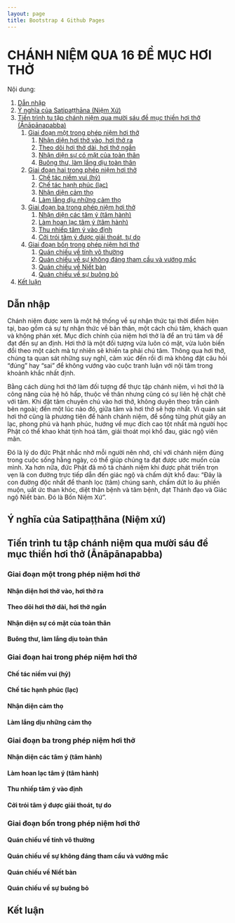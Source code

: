 ```yaml
---
layout: page
title: Bootstrap 4 Github Pages
---
```


# CHÁNH NIỆM QUA 16 ĐỀ MỤC HƠI THỞ

Nội dung:

1.  [Dẫn nhập][1]
2.  [Ý nghĩa của Satipaṭṭhāna (Niệm Xứ)][2]
3.  [Tiến trình tu tập chánh niệm qua mười sáu đề mục thiền hơi thở (Ānāpānapabba)][3]  
    1.  [Giai đoạn một trong phép niệm hơi thở][3-1]
        1.  [Nhận diện hơi thở vào, hơi thở ra][3-1-1]
        2.  [Theo dõi hơi thở dài, hơi thở ngắn][3-1-2]
        3.  [Nhận diện sự có mặt của toàn thân][3-1-3]
        4.  [Buông thư, làm lắng dịu toàn thân][3-1-4]
    1.  [Giai đoạn hai trong phép niệm hơi thở][3-2]
        1.  [Chế tác niềm vui (hỷ)][3-2-1]
        1.  [Chế tác hạnh phúc (lạc)][3-2-2]
        1.  [Nhận diện cảm thọ][3-2-3]
        1.  [Làm lắng dịu những cảm thọ][3-2-4]    
    1.  [Giai đoạn ba trong phép niệm hơi thở][3-3]
        1.  [Nhận diện các tâm ý (tâm hành)][3-3-1]
        1.  [Làm hoan lạc tâm ý (tâm hành)][3-3-2]
        1.  [Thu nhiếp tâm ý vào định][3-3-3]
        1.  [Cởi trói tâm ý được giải thoát, tự do][3-3-4]
    1.  [Giai đoạn bốn trong phép niệm hơi thở][3-4]
        1.  [Quán chiếu về tính vô thường][3-4-1]
        2.  [Quán chiếu về sự không đáng tham cầu và vướng mắc][3-4-2]
        3.  [Quán chiếu về Niết bàn][3-4-3]
        4.  [Quán chiếu về sự buông bỏ][3-4-4]    
4.  [Kết luận][4]

[1]: <#dẫn-nhập>
[2]: <#ý-nghĩa-của-satipaṭṭhāna-niệm-xứ>
[3]: <#tiến-trình-tu-tập-chánh-niệm-qua-mười-sáu-đề-mục-thiền-hơi-thở-ānāpānapabba>
[3-1]: <#giai-đoạn-một-trong-phép-niệm-hơi-thở>
[3-1-1]: <#nhận-diện-hơi-thở-vào-hơi-thở-ra>
[3-1-2]: <#theo-dõi-hơi-thở-dài-hơi-thở-ngắn>
[3-1-3]: <#nhận-diện-sự-có-mặt-của-toàn-thân>
[3-1-4]: <#buông-thư-làm-lắng-dịu-toàn-thân>
[3-2]: <#giai-đoạn-hai-trong-phép-niệm-hơi-thở>
[3-2-1]: <#chế-tác-niềm-vui-hỷ>
[3-2-2]: <#chế-tác-hạnh-phúc-lạc>
[3-2-3]: <#nhận-diện-cảm-thọ>
[3-2-4]: <#làm-lắng-dịu-những-cảm-thọ>
[3-3]: <#giai-đoạn-ba-trong-phép-niệm-hơi-thở>
[3-3-1]: <#nhận-diện-các-tâm-ý-tâm-hành>
[3-3-2]: <#làm-hoan-lạc-tâm-ý-tâm-hành>
[3-3-3]: <#thu-nhiếp-tâm-ý-vào-định>
[3-3-4]: <#cởi-trói-tâm-ý-được-giải-thoát-tự-do>
[3-4]: <#giai-đoạn-bốn-trong-phép-niệm-hơi-thở>
[3-4-1]: <#quán-chiếu-về-tính-vô-thường>
[3-4-2]: <#quán-chiếu-về-sự-không-đáng-tham-cầu-và-vướng-mắc>
[3-4-3]: <#quán-chiếu-về-niết-bàn>
[3-4-4]: <#quán-chiếu-về-sự-buông-bỏ>
[4]: <#kết-luận>

##  Dẫn nhập

Chánh niệm được xem là một hệ thống về sự nhận thức tại thời điểm hiện tại, bao gồm cả sự tự nhận thức về bản thân, một cách chú tâm, khách quan và không phán xét. Mục đích chính của niệm hơi thở là để an trú tâm và để đạt đến sự an định. Hơi thở là một đối tượng vừa luôn có mặt, vừa luôn biến đổi theo một cách mà tự nhiên sẽ khiến ta phải chú tâm. Thông qua hơi thở, chúng ta quan sát những suy nghĩ, cảm xúc đến rồi đi mà không đặt câu hỏi “đúng” hay “sai” để không vướng vào cuộc tranh luận với nội tâm trong khoảnh khắc nhất định. 

Bằng cách dùng hơi thở làm đối tượng để thực tập chánh niệm, vì hơi thở là công năng của hệ hô hấp, thuộc về thân nhưng cũng có sự liên hệ chặt chẽ với tâm. Khi đặt tâm chuyên chú vào hơi thở, không duyên theo trần cảnh bên ngoài; đến một lúc nào đó, giữa tâm và hơi thở sẽ hợp nhất. Vì quán sát hơi thở cũng là phương tiện để hành chánh niệm, để sống từng phút giây an lạc, phong phú và hạnh phúc, hướng về mục đích cao tột nhất mà người học Phật có thể khao khát tịnh hoá tâm, giải thoát mọi khổ đau, giác ngộ viên mãn. 

Đó là lý do đức Phật nhắc nhở mỗi người nên nhớ, chỉ với chánh niệm đúng trong cuộc sống hằng ngày, có thể giúp chúng ta đạt được ước muốn của mình. Xa hơn nữa, đức Phật đã mô tả chánh niệm khi được phát triển trọn vẹn là con đường trực tiếp dẫn đến giác ngộ và chấm dứt khổ đau: “Đây là con đường độc nhất để thanh lọc (tâm) chúng sanh, chấm dứt lo âu phiền muộn, uất ức than khóc, diệt thân bệnh và tâm bệnh, đạt Thánh đạo và Giác ngộ Niết bàn. Đó là Bốn Niệm Xứ”.


##  Ý nghĩa của Satipaṭṭhāna (Niệm xứ)
##  Tiến trình tu tập chánh niệm qua mười sáu đề mục thiền hơi thở (Ānāpānapabba)
###  Giai đoạn một trong phép niệm hơi thở
####  Nhận diện hơi thở vào, hơi thở ra
####  Theo dõi hơi thở dài, hơi thở ngắn
####  Nhận diện sự có mặt của toàn thân
####  Buông thư, làm lắng dịu toàn thân
###  Giai đoạn hai trong phép niệm hơi thở
####  Chế tác niềm vui (hỷ)
####  Chế tác hạnh phúc (lạc)
####  Nhận diện cảm thọ
####  Làm lắng dịu những cảm thọ
###  Giai đoạn ba trong phép niệm hơi thở
####  Nhận diện các tâm ý (tâm hành)
####  Làm hoan lạc tâm ý (tâm hành)
####  Thu nhiếp tâm ý vào định
####  Cởi trói tâm ý được giải thoát, tự do
###  Giai đoạn bốn trong phép niệm hơi thở
####  Quán chiếu về tính vô thường
####  Quán chiếu về sự không đáng tham cầu và vướng mắc
####  Quán chiếu về Niết bàn
####  Quán chiếu về sự buông bỏ
## Kết luận
